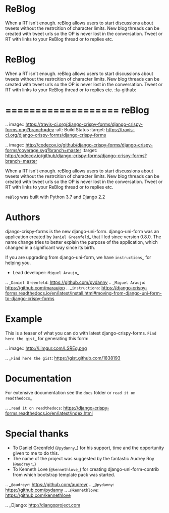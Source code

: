 # ReBlog
When a RT isn't enough. reBlog allows users to start discussions about tweets without the restrcition of character limits. New blog threads can be created with tweet urls so the OP is never lost in the conversation. Tweet or RT with links to your ReBlog thread or to replies etc.
# ReBlog
When a RT isn't enough. reBlog allows users to start discussions about tweets without the restrcition of character limits. New blog threads can be created with tweet urls so the OP is never lost in the conversation. Tweet or RT with links to your ReBlog thread or to replies etc. :fa-github:

===================
reBlog
===================

.. image:: https://travis-ci.org/django-crispy-forms/django-crispy-forms.png?branch=dev
   :alt: Build Status
   :target: https://travis-ci.org/django-crispy-forms/django-crispy-forms

.. image:: http://codecov.io/github/django-crispy-forms/django-crispy-forms/coverage.svg?branch=master
   :target: http://codecov.io/github/django-crispy-forms/django-crispy-forms?branch=master

When a RT isn't enough. reBlog allows users to start discussions about tweets without the restrcition of character limits. New blog threads can be created with tweet urls so the OP is never lost in the conversation. Tweet or RT with links to your ReBlog thread or to replies etc.

`reBlog` was built with Python 3.7 and Django 2.2

Authors
=======

django-crispy-forms is the new django-uni-form. django-uni-form was an application created by `Daniel Greenfeld`_ that I led since version 0.8.0. The name change tries to better explain the purpose of the application, which changed in a significant way since its birth.

If you are upgrading from django-uni-form, we have `instructions`_ for helping you.

* Lead developer: `Miguel Araujo`_

.. _`Daniel Greenfeld`: https://github.com/pydanny
.. _`Miguel Araujo`: https://github.com/maraujop
.. _`instructions`: https://django-crispy-forms.readthedocs.io/en/latest/install.html#moving-from-django-uni-form-to-django-crispy-forms

Example
=======

This is a teaser of what you can do with latest django-crispy-forms. `Find here the gist`_ for generating this form:

.. image:: http://i.imgur.com/LSREg.png

.. _`Find here the gist`: https://gist.github.com/1838193

Documentation
=============

For extensive documentation see the ``docs`` folder or `read it on readthedocs`_

.. _`read it on readthedocs`: https://django-crispy-forms.readthedocs.io/en/latest/index.html

Special thanks
==============

* To Daniel Greenfeld (`@pydanny`_) for his support, time and the opportunity given to me to do this.
* The name of the project was suggested by the fantastic Audrey Roy (`@audreyr`_)
* To Kenneth Love (`@kennethlove`_) for creating django-uni-form-contrib from which bootstrap template pack was started.

.. _`@audreyr`: https://github.com/audreyr
.. _`@pydanny`: https://github.com/pydanny
.. _`@kennethlove`: https://github.com/kennethlove


.. _Django: http://djangoproject.com
